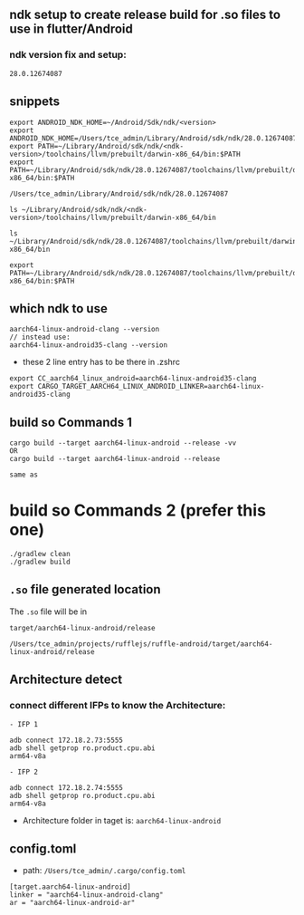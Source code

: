 ## ndk setup to create release build for .so files to use in flutter/Android

### ndk version fix and setup:

`28.0.12674087`

## snippets

```
export ANDROID_NDK_HOME=~/Android/Sdk/ndk/<version>
export ANDROID_NDK_HOME=/Users/tce_admin/Library/Android/sdk/ndk/28.0.12674087
export PATH=~/Library/Android/sdk/ndk/<ndk-version>/toolchains/llvm/prebuilt/darwin-x86_64/bin:$PATH
export PATH=~/Library/Android/sdk/ndk/28.0.12674087/toolchains/llvm/prebuilt/darwin-x86_64/bin:$PATH

/Users/tce_admin/Library/Android/sdk/ndk/28.0.12674087

ls ~/Library/Android/sdk/ndk/<ndk-version>/toolchains/llvm/prebuilt/darwin-x86_64/bin

ls ~/Library/Android/sdk/ndk/28.0.12674087/toolchains/llvm/prebuilt/darwin-x86_64/bin

export PATH=~/Library/Android/sdk/ndk/28.0.12674087/toolchains/llvm/prebuilt/darwin-x86_64/bin:$PATH

```

## which ndk to use

```
aarch64-linux-android-clang --version
// instead use:
aarch64-linux-android35-clang --version
```

- these 2 line entry has to be there in .zshrc

```
export CC_aarch64_linux_android=aarch64-linux-android35-clang
export CARGO_TARGET_AARCH64_LINUX_ANDROID_LINKER=aarch64-linux-android35-clang
```

## build so Commands 1

```
cargo build --target aarch64-linux-android --release -vv
OR
cargo build --target aarch64-linux-android --release
```

`same as`

# build so Commands 2 (prefer this one)

```
./gradlew clean
./gradlew build

```

## `.so` file generated location

The `.so` file will be in

`target/aarch64-linux-android/release`

`/Users/tce_admin/projects/rufflejs/ruffle-android/target/aarch64-linux-android/release`

## Architecture detect

### connect different IFPs to know the Architecture:

```
- IFP 1

adb connect 172.18.2.73:5555
adb shell getprop ro.product.cpu.abi
arm64-v8a

- IFP 2

adb connect 172.18.2.74:5555
adb shell getprop ro.product.cpu.abi
arm64-v8a

```

- Architecture folder in taget is:
  `aarch64-linux-android`

## config.toml

- path: `/Users/tce_admin/.cargo/config.toml`

```
[target.aarch64-linux-android]
linker = "aarch64-linux-android-clang"
ar = "aarch64-linux-android-ar"
```
